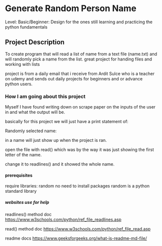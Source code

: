 # Generate Random Person Name

Level: Basic/Beginner: Design for the ones still learning and practicing the 
python fundamentals

## Project Description

To create program that will read a list of name from a text file (name.txt) and will
randomly pick a name from the list. great project for handing files and working with lists

project is from a daily email that i receive from Ardit Sulce who is a teacher on udemy and sends out
daily projects for beginners and or advance python users.


### How I am going about this project
Myself I have found writing down on scrape paper on the inputs of the user in and what the output
will be.


basically for this project we will just have a print statement of: 

Randomly selected name: 

in a name will just show up when the project is ran.

open the file with read() which was by the way it was just showing the first letter of 
the name. 

change it to readlines() and it showed the whole name.

#### prerequisites
require libraries: random
no need to install packages random is a python standard library

##### websites use for help
readlines() method doc
https://www.w3schools.com/python/ref_file_readlines.asp 

read() method doc
https://www.w3schools.com/python/ref_file_read.asp

readme docs
https://www.geeksforgeeks.org/what-is-readme-md-file/